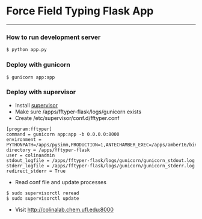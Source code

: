 # Force Field Typing Flask App
----------------------------

### How to run development server

```
$ python app.py
```

### Deploy with gunicorn

```
$ gunicorn app:app
```

### Deploy with supervisor

* Install [supervisor](http://supervisord.org/index.html)
* Make sure /apps/fftyper-flask/logs/gunicorn exists
* Create /etc/supervisor/conf.d/fftyper.conf

```
[program:fftyper]
command = gunicorn app:app -b 0.0.0.0:8000
environment = PYTHONPATH=/apps/pysimm,PRODUCTION=1,ANTECHAMBER_EXEC=/apps/amber16/bin/antechamber,AMBERHOME=/apps/amber16
directory = /apps/fftyper-flask
user = colinaadmin
stdout_logfile = /apps/fftyper-flask/logs/gunicorn/gunicorn_stdout.log
stderr_logfile = /apps/fftyper-flask/logs/gunicorn/gunicorn_stderr.log
redirect_stderr = True
```

* Read conf file and update processes

```
$ sudo supervisorctl reread
$ sudo supervisorctl update
```

* Visit http://colinalab.chem.ufl.edu:8000